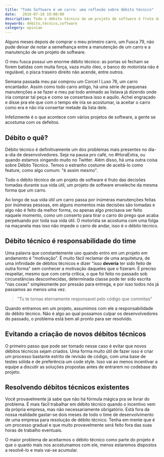 ```yaml
---
title: "Todo Software é um carro: uma reflexão sobre débito técnico"
date:   2016-07-18 19:00:00
description: Todo o débito técnico de um projeto de software é fruto das decisões tomadas durante sua vida útil, um projeto de software enveleche da mesma forma que um carro.
keywords: débito,técnico,software
category: opiniao
---
```


Alguns meses depois de comprar o meu primeiro carro, um Fusca 79, não pude deixar de notar a semelhança entre a manutenção de um carro e a manutenção de um projeto de software.

O meu fusca possui um enorme débito técnico: as portas só fecham se forem batidas com muita força, vaza muito óleo, o banco do motorista não é regulável, o pisca traseiro direito não acende, entre outros.

Semana passada meu pai comprou um Corcel l Luxo 76, um carro encantador. Assim como todo carro antigo, há uma série de pequenas manutenções a se fazer e meu pai todo animado as listava já dizendo onde iria comprar tal peça e como se consertava isso e aquilo. Achei engraçado e disse pra ele que com o tempo ele iria se acostumar, ia aceitar o carro como era e não iria consertar metade da lista dele.

Infelizmente é o que acontece com vários projetos de software, a gente se acostuma com os defeitos.

## Débito o quê?

Débito técnico é definitivamente um dos problemas mais presentes no dia-a-dia de desenvolvedores. Seja na pausa pro café, no #HoraExtra, ou quando estamos xingando muito no Twitter. Além disso, há uma outra coisa sobre Débito Técnico. Temos o estranho costume de aceitá-lo como feature, como algo comum: "é assim mesmo".

Todo o débito técnico de um projeto de software é fruto das decisões tomadas durante sua vida útil, um projeto de software enveleche da mesma forma que um carro.

Ao longo de sua vida útil um carro passa por inúmeras manutenções feitas por inúmeras pessoas, em alguns momentos más decisões são tomadas e algo não é feito da melhor forma, ou apenas algo precisava ser feito naquele momento, como um conserto para tirar o carro do prego que acaba perpetuando por toda sua vida útil. O motorista se acostuma com uma folga na maçaneta mas isso não impede o carro de andar, isso é o débito técnico.

## Débito técnico é responsabilidade do time

Uma palavra que constantemente uso quando entro em um projeto em andamento é "motivação". É muito fácil reclamar de uma arquitetura, de uma infinidade de débitos técnicos e dizer "isso  __deveria__ ter sido feito de outra forma" sem conhecer a motivação daqueles que o fizeram. É preciso respeitar, mesmo que com certa crítica, o que foi feito no passado sob circunstâncias desconhecidas, determinada classe pode ter sido escrita "nas coxas" simplesmente por pressão para entrega, e por isso todos nós já passamos ao menos uma vez.

> "Tu te tornas eternamente responsavel pelo código que commitas"

Quando entramos em um projeto, assumimos com ele a responsabilidade do débito técnico. Não é algo ao qual possamos culpar os desenvolvedores do passado, o problema está bem ali pronto para ser resolvido. 

## Evitando a criação de novos débitos técnicos

O primeiro passo que pode ser tomado nesse caso é evitar que novos débitos técnicos sejam criados. Uma forma muito útil de fazer isso é criar um processo bastante estrito de revisão de código, com uma base de testes sólida e de preferência um code style. Isso vai ao menos incentivar a equipe a discutir as soluções propostas antes de entrarem no codebase do projeto.

## Resolvendo débitos técnicos existentes

Você provavelmente já sabe que não há fórmula mágica pra se livrar do problema. É mais fácil trabalhar em débito técnico quando o incentivo vem da própria empresa, mas não necessariamente obrigatório. Está fora da nossa realidade gastar-se dois meses de todo o time de desenvolvimento de uma empresa para resolução de débito técnico. Tenha em mente que é um processo gradual e que muito provavelmente será feito fora das suas horas de trabalho eventuais.






O maior problema de aceitarmos o débito técnico como parte do projeto é que o quanto mais nos acostumamos com ele, menos estaremos dispostos a resolvê-lo e mais vai-se acumular.
